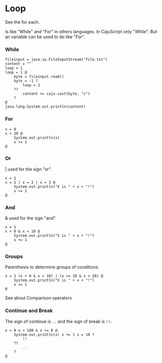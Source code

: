 # Loop

See the for each.

Is like "While" and "For" in others languages. In CajuScript only "While". But an variable can be used to do like "For".

### While

```
fileinput = java.io.FileInputStream("file.txt")
content = ""
loop = 1
loop = 1 @
    byte = fileinput.read()
    byte = -1 ?
        loop = 2
    ??
        content += caju.cast(byte, "c")
    ?
@
java.lang.System.out.println(content)
```

### For

```
x = 0
x < 10 @
    System.out.println(x)
    x += 1
@
```

### Or

| used for the sign "or".

```
x = 1
x = 1 | x = 2 | x = 3 @
    System.out.println("X is " + x + "!")
    x += 1
@
```

### And

& used for the sign "and".

```
x = 1
x > 0 & x < 10 @
    System.out.println("X is " + x + "!")
    x += 1
@
```

### Groups
Parenthesis to determine groups of conditions.

```
x = 1 (x > 0 & x < 10) | (x >= 10 & x < 20) @
    System.out.println("X is " + x + "!")
    x += 1
@
```

See about Comparison operators

### Continue and Break

The sign of continue is `..` and the sign of break is `!!`:

```
x = 0 x < 100 & x >= 0 @
    System.out.println(x) x += 1 x = 10 ?
        !!
    ??
        ..
    ?
@
```